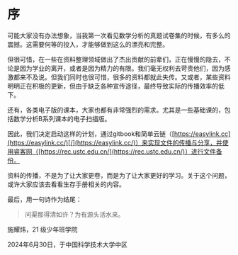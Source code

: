 # 序

可能大家没有办法想象，当我第一次看见数学分析的真题试卷集的时候，有多么的震撼。这需要何等的投入，才能够做到这么的漂亮和完整。

但很可惜，在一些在资料整理领域做出了杰出贡献的前辈们，正在慢慢的隐去，不论是因为学业的离开，或者是因为精力的有限。我们毫无权利去苛责他们，因为感激都来不及说。但我们同时也很可惜，很多的资料都就此失传。又或者，某些资料明明正在积极的更新，但由于缺乏各种宣传途径，最终导致实际的传播效率的低下。

还有，各类电子版的课本，大家也都有非常强烈的需求。尤其是一些基础课的，包括数学分析B系列课本的电子扫描版。

因此，我们决定启动这样的计划，通过gitbook和简单云链（[https://easylink.cc](https://easylink.cc/)[/](https://easylink.cc/)）来实现文件的传播与分享，并使用睿客网（[https://rec.ustc.edu.cn/](https://rec.ustc.edu.cn/)）进行文件备份。

资料的传播，不是为了让大家更卷，而是为了让大家更好的学习。关于这个问题，或许大家应该去看看生存手册相关的内容。

最后，用一句诗作为结尾：

> 问渠那得清如许？为有源头活水来。

施耀炜，21 级少年班学院

2024年6月30日，于中国科学技术大学中区
